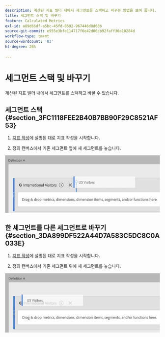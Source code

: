 ```yaml
---
description: 계산된 지표 빌더 내에서 세그먼트를 스택하고 바꾸는 방법을 보여 줍니다.
title: 세그먼트 스택 및 바꾸기
feature: Calculated Metrics
exl-id: a89d66df-a5bc-45fd-8592-967446d8d63b
source-git-commit: e955e3bfe114717f6e42d06cb92faff30a10284d
workflow-type: tm+mt
source-wordcount: '83'
ht-degree: 26%

---
```


# 세그먼트 스택 및 바꾸기

계산된 지표 빌더 내에서 세그먼트를 스택하고 바꿀 수 있습니다.

## 세그먼트 스택 {#section_3FC1118FEE2B40B7BB90F29C8521AF53}

1. [지표 작성](/help/components/c-calcmetrics/c-workflow/cm-workflow/c-build-metrics/cm-build-metrics.md)에 설명된 대로 지표 작성을 시작합니다.

1. 정의 캔버스에서 기존 세그먼트 옆에 새 세그먼트를 놓습니다.

![](assets/cm_stack_seg.png)

## 한 세그먼트를 다른 세그먼트로 바꾸기 {#section_3DA899DF522A44D7A583C5DC8C0A033E}

1. [지표 작성](/help/components/c-calcmetrics/c-workflow/cm-workflow/c-build-metrics/cm-build-metrics.md)에 설명된 대로 지표 작성을 시작합니다.

1. 정의 캔버스에서 기존 세그먼트 위에 새 세그먼트를 놓습니다.

![](assets/cm_replace_seg.png)
